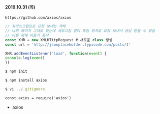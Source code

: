 #### 2019.10.31 (목)



`https://github.com/axios/axios`

```javascript
// 자바스크립트로 요청 보내는 객체
// 나의 페이지 그대로 있는데 새로고침 없이 특정 위치로 요청 보내서 응답 받을 수 있음
// 이를 위해 비동기 동작 
const XHR = new XMLHTttpRequest # 새로운 class 생성
const url = 'http://jsonplaceholder.typicode.com/posts/1'
```

```javascript
XHR.addEventListener('load', function(event) {
console.log(event)
})
```

```javascript
$ npm init
```

```javascript
$ npm install axios
```

```javascript
$ vi ../.gitignore
```

```
const axios = require('axios')
```
* axios 
